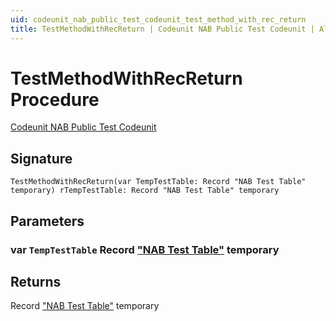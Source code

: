 ```yaml
---
uid: codeunit_nab_public_test_codeunit_test_method_with_rec_return
title: TestMethodWithRecReturn | Codeunit NAB Public Test Codeunit | Al
---
```

# <a name="test_method_with_rec_return_record_nab_test_table_temporary"></a>TestMethodWithRecReturn Procedure

[Codeunit NAB Public Test Codeunit](index.md)

## <a name="signature"></a>Signature

```al
TestMethodWithRecReturn(var TempTestTable: Record "NAB Test Table" temporary) rTempTestTable: Record "NAB Test Table" temporary
```

## <a name="parameters"></a>Parameters

### <a name="TempTestTable"></a>var `TempTestTable`  Record ["NAB Test Table"](../table-nab-test-table/index.md) temporary

## <a name="returns"></a>Returns

Record ["NAB Test Table"](../table-nab-test-table/index.md) temporary
